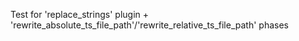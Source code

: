 Test for 'replace_strings' plugin + 'rewrite_absolute_ts_file_path'/'rewrite_relative_ts_file_path' phases